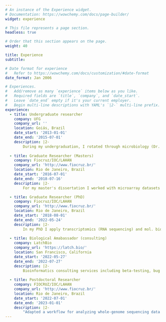 ```yaml
---
# An instance of the Experience widget.
# Documentation: https://wowchemy.com/docs/page-builder/
widget: experience

# This file represents a page section.
headless: true

# Order that this section appears on the page.
weight: 40

title: Experience
subtitle:

# Date format for experience
#   Refer to https://wowchemy.com/docs/customization/#date-format
date_format: Jan 2006

# Experiences.
#   Add/remove as many `experience` items below as you like.
#   Required fields are `title`, `company`, and `date_start`.
#   Leave `date_end` empty if it's your current employer.
#   Begin multi-line descriptions with YAML's `|2-` multi-line prefix.
experience:
  - title: Undergraduate researcher
    company: UFG
    company_url: ''
    location: Goiás, Brazil
    date_start: '2013-01-01'
    date_end: '2015-07-01'
    description: |2-
        During my undergraduation, I rotated through microbiology (Dr. Jupyracyara C. Barros), biochemistry (Dr. Geraldo L. Sadoyama) and molecular biology (Dr. Adriana F. Neves) labs, where I developed skills such as bacterial and eukaryote cell culture, nucleic acids molecular biology, SELEX for aptamer identification, molecular cloning, antimicrobial compound identification and evaluation.
        
  - title: Graduate Researcher (Masters)
    company: Fiocruz/IOC/LAHAN
    company_url: 'http://www.fiocruz.br/'
    location: Rio de Janeiro, Brazil
    date_start: '2016-07-01'
    date_end: '2018-07-16'
    description: |2-
        For my master's dissertation I worked with microarray datasets for identifying common biological modulated pathways in leprosy. During this time, most of my bioinformatics skills were consolidated, especially -omics data analysis, scripting, design of experiments and data viz. I also spent some time in professor's Stewart Cole’s Lab, EPFL, Lausanne, Switzerland, where I worked with RNA sequencing and had some experience in a BSL-3 lab.

  - title: Graduate Researcher (PhD)
    company: Fiocruz/IOC/LAHAN
    company_url: 'http://www.fiocruz.br/'
    location: Rio de Janeiro, Brazil
    date_start: '2018-08-01'
    date_end: '2022-05-24'
    description: |2-
        In my PhD I apply transcriptomics (RNA sequencing) and mol. bio. to identify biomarkers and novel biological pathways behind leprosy immunopathogenesis, focusing on translational applications. I also had the opportunity to work with genomics bioinformatics, such as targeted-exome sequencing, small-medium scale genotyping and QTL mapping, thanks to internal and external collaborations. In parallel, I work upon improving my coding skills, experiment design, learning about the most relevant database systems and reproducible research techniques/tools. 
        
  - title: Biological Amabassador (consulting)
    company: LatchBio
    company_url: 'https://latch.bio/'
    location: San Francisco, California
    date_start: '2022-05-27'
    date_end: '2022-07-27'
    description: |2- 
        Bioinformatics consulting services including beta-testing, bug report, feature development, and technical advisor. 
    
  - title: Postdoctoral Researcher
    company: FIOCRUZ/IOC/LAHAN
    company_url: 'http://www.fiocruz.br/'
    location: Rio de Janeiro, Brazil
    date_start: '2022-07-01'
    date_end: '2023-01-01'
    description: |2- 
        "Adapted a workflow for analyzing whole-genome sequencing data of _M. leprae_ using Snakemake and conda environments."     
---
```


